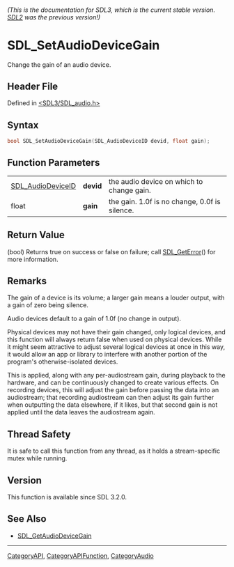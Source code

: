 ###### (This is the documentation for SDL3, which is the current stable version. [SDL2](https://wiki.libsdl.org/SDL2/) was the previous version!)
# SDL_SetAudioDeviceGain

Change the gain of an audio device.

## Header File

Defined in [<SDL3/SDL_audio.h>](https://github.com/libsdl-org/SDL/blob/main/include/SDL3/SDL_audio.h)

## Syntax

```c
bool SDL_SetAudioDeviceGain(SDL_AudioDeviceID devid, float gain);
```

## Function Parameters

|                                        |           |                                               |
| -------------------------------------- | --------- | --------------------------------------------- |
| [SDL_AudioDeviceID](SDL_AudioDeviceID) | **devid** | the audio device on which to change gain.     |
| float                                  | **gain**  | the gain. 1.0f is no change, 0.0f is silence. |

## Return Value

(bool) Returns true on success or false on failure; call
[SDL_GetError](SDL_GetError)() for more information.

## Remarks

The gain of a device is its volume; a larger gain means a louder output,
with a gain of zero being silence.

Audio devices default to a gain of 1.0f (no change in output).

Physical devices may not have their gain changed, only logical devices, and
this function will always return false when used on physical devices. While
it might seem attractive to adjust several logical devices at once in this
way, it would allow an app or library to interfere with another portion of
the program's otherwise-isolated devices.

This is applied, along with any per-audiostream gain, during playback to
the hardware, and can be continuously changed to create various effects. On
recording devices, this will adjust the gain before passing the data into
an audiostream; that recording audiostream can then adjust its gain further
when outputting the data elsewhere, if it likes, but that second gain is
not applied until the data leaves the audiostream again.

## Thread Safety

It is safe to call this function from any thread, as it holds a
stream-specific mutex while running.

## Version

This function is available since SDL 3.2.0.

## See Also

- [SDL_GetAudioDeviceGain](SDL_GetAudioDeviceGain)

----
[CategoryAPI](CategoryAPI), [CategoryAPIFunction](CategoryAPIFunction), [CategoryAudio](CategoryAudio)

